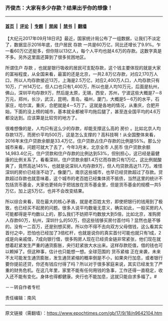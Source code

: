 ### 齐俊杰：大家有多少存款？结果出乎你的想像！

---

#### [首页](../../../..?n9642104) &nbsp;|&nbsp; [评论](../../../../../epoch-comment?n9642104) &nbsp;|&nbsp; [专题](../../../../../epoch-special?n9642104) &nbsp;|&nbsp; [禁闻](../../../../../epoch-news?n9642104) &nbsp;|&nbsp; [禁书](../../../../../books?n9642104) &nbsp;|&nbsp; [翻墙](https://github.com/gfw-breaker/nogfw/blob/master/README.md?n9642104)


<div class="post_content" id="artbody" itemprop="articleBody">
 <!-- article content begin -->
 <p>
  【大纪元2017年09月18日讯】最近，国家统计局公布了一组数据，让我们不淡定了，数据显示2016年底，住户居民
  <ok href="https://www.epochtimes.com/gb/tag/%E5%AD%98%E6%AC%BE.html">
   存款
  </ok>
  一共是60万亿，同比还增长了9.9%。乍一看60万亿还挺多，但你除以13亿人，每个人平均也就4.6万的存款。这数字真是不多。另外这里面还算到了很多贫困地区。
 </p>
 <p>
  所谓住户
  <ok href="https://www.epochtimes.com/gb/tag/%E5%AD%98%E6%AC%BE.html">
   存款
  </ok>
  ，也就是银行吸收的居民可支配存款，这个钱主要体现的就是大家的富裕程度，从全国来看，最富的还是北京，一共2.8万亿存款，对应2,170万人口，所以人均存款接近13万，上海是2.5万亿，对应2,400万人口，人均存款只有10万，广州14万亿，但人口也只有1,400万，所以也是人均10万元，后面是杭州，佛山，深圳平均存款9万，然后是太原，无锡，西安，苏州，宁波这些大概是7－8万元，郑州，长沙，武汉，昆明，青岛，福州，厦门，大概是5－6万的水平，石家庄，哈尔滨，重庆，合肥就是4－5万了。这就是各地的情况，从重庆，合肥开始，下面的没上榜的城市，基本就全都被平均拖后腿了，甚至连全国平均的4.6万都没达到。应该算是比较穷的地方了。
 </p>
 <p>
  很难想像的是，人均只有这么少的存款，却能支撑这么高的
  <ok href="https://www.epochtimes.com/gb/tag/%E6%88%BF%E4%BB%B7.html">
   房价
  </ok>
  。比如北京人均存款13万，而房价平均500万，这是怎么支撑的？高科技啊！从全国整体来看，2016年末住户贷款余额是33.4万亿，住户贷款占住户存款的比例是55%。那么分城市来看，问题可就大了去了，今年3月末，北京全市
  <ok href="https://www.epochtimes.com/gb/tag/%E4%BA%BA%E6%B0%91%E5%B8%81.html">
   人民币
  </ok>
  住户贷款余额14,983.4亿元，住户贷款和住户存款的比例达到53%，但别担心，这已经是最健康的比例关系了。看看深圳，住户贷款余额1.4万亿而存款只有1万亿，这比例就酸爽了，竟然高达145%，也就是说深圳人均存款9万，但人均贷款高达11.7万。难怪深圳的房价已经涨不动了。像厦门，南京这些城市，也早已经贷款超过了存款。贷款超过存款也就意味着，这个城市的老百姓已经集体资不抵债，当然这里的统计不包括货币基金，大家也更倾向于把钱放在货币基金里，但是货币基金的规模一共5万亿，加上这5万亿，也并不会改变结果。
 </p>
 <p>
  所以综合来看，现在最大的核心矛盾，就是老百姓太穷，即使把银行的钱用到了极致，也已经买不起房的问题。很多人说平均数毫无意义，确实如此，一般买房的人可能都得是平均数以上的，那么我们不妨把平均数放大到5倍，比如北京，准购房人存款60万，杭州，深圳什么的50万，但这些钱够买房付首付吗？显然也是不够的。没有一二百万，还是别想买房。所以你不得不去向双方父母借钱，这么看其实首付之中，恐怕也已经加了3倍杠杆，也就是说你的真实首付可能也就只有1成，2成是向亲戚借，7成向银行借，很多购房人现在已经资金链非常紧张，他们现在就想着赶紧发生严重的通货膨胀，央行赶紧放大水出来。这样存款贬值，借的钱也可以赖掉了。但这种事，估计也只能想一想。全球范围的
  <ok href="https://www.epochtimes.com/gb/tag/%E8%B4%A7%E5%B8%81%E7%B4%A7%E7%BC%A9.html">
   货币紧缩
  </ok>
  正在来袭，未来不太可能发生通货膨胀，发生通货紧缩的概率倒是不小，如果央行加息，或者银行要你提前还贷，你还有钱应付得了吗？所以对于很多家庭来说，其实已经发生了严重的财务危机。在这几年里，家里不能有任何用钱的急事，工作还得一直稳定，收入还不能有变化。身体也得都健康。央行也不能加息，这就只能自求多福了。#
 </p>
 <p>
  －－转自作者专栏
 </p>
 <p>
  责任编辑：南风
 </p>
 <!-- article content end -->
 <div id="below_article_ad">
 </div>
</div>


---

原文链接（需翻墙）：https://www.epochtimes.com/gb/17/9/18/n9642104.htm